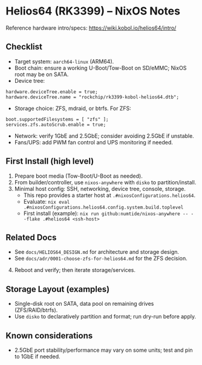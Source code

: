 # Helios64 (RK3399) – NixOS Notes

Reference hardware intro/specs: https://wiki.kobol.io/helios64/intro/

## Checklist
- Target system: `aarch64-linux` (ARM64).
- Boot chain: ensure a working U-Boot/Tow-Boot on SD/eMMC; NixOS root may be on SATA.
- Device tree:
```
hardware.deviceTree.enable = true;
hardware.deviceTree.name = "rockchip/rk3399-kobol-helios64.dtb";
```
- Storage choice: ZFS, mdraid, or btrfs. For ZFS:
```
boot.supportedFilesystems = [ "zfs" ];
services.zfs.autoScrub.enable = true;
```
- Network: verify 1GbE and 2.5GbE; consider avoiding 2.5GbE if unstable.
- Fans/UPS: add PWM fan control and UPS monitoring if needed.

## First Install (high level)
1) Prepare boot media (Tow-Boot/U-Boot as needed).
2) From builder/controller, use `nixos-anywhere` with `disko` to partition/install.
3) Minimal host config: SSH, networking, device tree, console, storage.
   - This repo provides a starter host at `.#nixosConfigurations.helios64`.
   - Evaluate: `nix eval .#nixosConfigurations.helios64.config.system.build.toplevel`
   - First install (example): `nix run github:numtide/nixos-anywhere -- --flake .#helios64 <ssh-host>`

## Related Docs
- See `docs/HELIOS64_DESIGN.md` for architecture and storage design.
- See `docs/adr/0001-choose-zfs-for-helios64.md` for the ZFS decision.
4) Reboot and verify; then iterate storage/services.

## Storage Layout (examples)
- Single-disk root on SATA, data pool on remaining drives (ZFS/RAID/btrfs).
- Use `disko` to declaratively partition and format; run dry-run before apply.

## Known considerations
- 2.5GbE port stability/performance may vary on some units; test and pin to 1GbE if needed.
